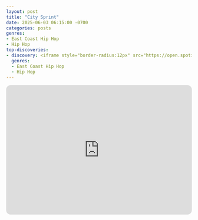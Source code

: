 ```yaml
---
layout: post
title: "City Sprint"
date: 2025-06-03 06:15:00 -0700
categories: posts
genres:
- East Coast Hip Hop
- Hip Hop
top-discoveries:
- discovery: <iframe style="border-radius:12px" src="https://open.spotify.com/embed/album/1GKpLQWG6h6r7CyYtEQ0N6?utm_source=generator" width="100%" height="352" frameBorder="0" allowfullscreen="" allow="autoplay; clipboard-write; encrypted-media; fullscreen; picture-in-picture" loading="lazy"></iframe>
  genres:
  - East Coast Hip Hop
  - Hip Hop
---
```

<iframe style="border-radius:12px" src="https://open.spotify.com/embed/playlist/0YqLG4RQbg5zBbWLGhQwJV?utm_source=generator" width="100%" height="352" frameBorder="0" allowfullscreen="" allow="autoplay; clipboard-write; encrypted-media; fullscreen; picture-in-picture" loading="lazy"></iframe>